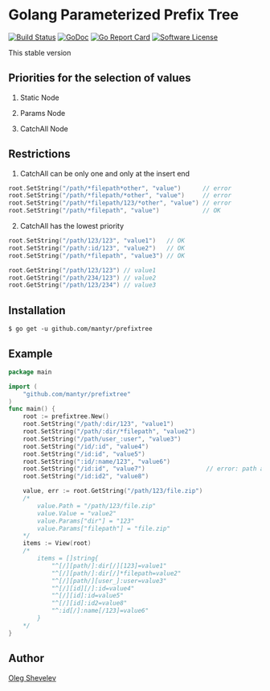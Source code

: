 # Golang Parameterized Prefix Tree

[![Build Status](https://travis-ci.org/mantyr/prefixtree.svg?branch=master)](https://travis-ci.org/mantyr/prefixtree)
[![GoDoc](https://godoc.org/github.com/mantyr/prefixtree?status.png)](http://godoc.org/github.com/mantyr/prefixtree)
[![Go Report Card](https://goreportcard.com/badge/github.com/mantyr/prefixtree?v=4)][goreport]
[![Software License](https://img.shields.io/badge/license-MIT-brightgreen.svg)](LICENSE.md)

This stable version

## Priorities for the selection of values

1. Static Node

2. Params Node

3. CatchAll Node

## Restrictions

1. CatchAll can be only one and only at the insert end
```GO
root.SetString("/path/*filepath*other", "value")      // error
root.SetString("/path/*filepath/*other", "value")     // error
root.SetString("/path/*filepath/123/*other", "value") // error
root.SetString("/path/*filepath", "value")            // OK
```

2. CatchAll has the lowest priority
```GO
root.SetString("/path/123/123", "value1")   // OK
root.SetString("/path/:id/123", "value2")   // OK
root.SetString("/path/*filepath", "value3") // OK

root.GetString("/path/123/123") // value1
root.GetString("/path/234/123") // value2
root.GetString("/path/123/234") // value3
```

## Installation

    $ go get -u github.com/mantyr/prefixtree


## Example
```GO
package main

import (
	"github.com/mantyr/prefixtree"
)
func main() {
	root := prefixtree.New()
	root.SetString("/path/:dir/123", "value1")
	root.SetString("/path/:dir/*filepath", "value2")
	root.SetString("/path/user_:user", "value3")
	root.SetString("/id/:id", "value4")
	root.SetString("/id:id", "value5")
	root.SetString(":id/:name/123", "value6")
	root.SetString("/id:id", "value7")                 // error: path already in use
	root.SetString("/id:id2", "value8")

	value, err := root.GetString("/path/123/file.zip") 
	/*
		value.Path = "/path/123/file.zip"
		value.Value = "value2"
		value.Params["dir"] = "123"
		value.Params["filepath"] = "file.zip"
	*/
	items := View(root)
	/*
		items = []string{
			"^[/][path/]:dir[/][123]=value1"
			"^[/][path/]:dir[/]*filepath=value2"
			"^[/][path/][user_]:user=value3"
			"^[/][id][/]:id=value4"
			"^[/][id]:id=value5"
			"^[/][id]:id2=value8"
			"^:id[/]:name[/123]=value6"
		}
	*/
}
```

## Author

[Oleg Shevelev][mantyr]

[mantyr]: https://github.com/mantyr

[build_status]: https://travis-ci.org/mantyr/prefixtree
[godoc]:        http://godoc.org/github.com/mantyr/prefixtree
[goreport]:     https://goreportcard.com/report/github.com/mantyr/prefixtree
